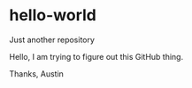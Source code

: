 # hello-world
Just another repository

Hello, I am trying to figure out this GitHub thing.

Thanks,
Austin
